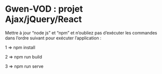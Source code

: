 # Gwen-VOD : projet Ajax/jQuery/React

Mettre à jour “node js” et “npm” et n’oubliez pas d’exécuter les commandes dans l’ordre suivant pour exécuter l’application :

1 => npm install

2 => npm run build

3 => npm run serve
